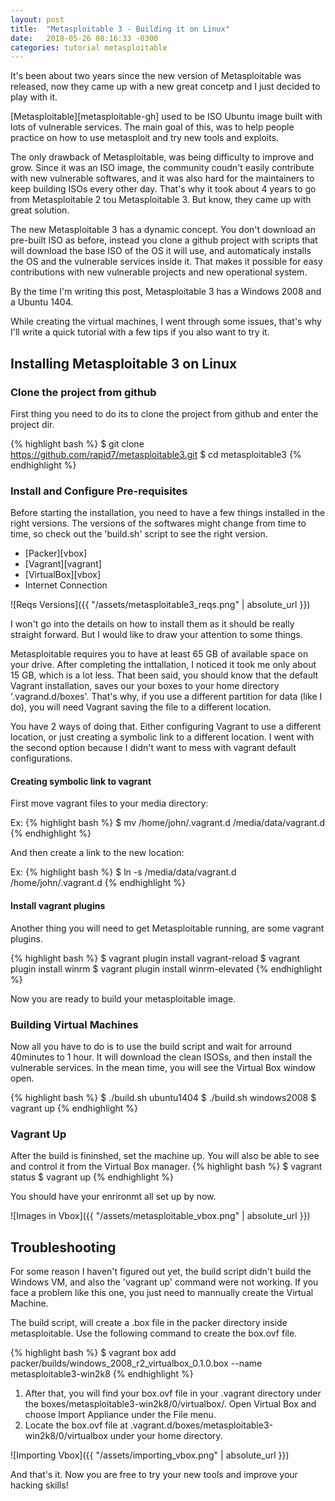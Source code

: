 ```yaml
---
layout: post
title:  "Metasploitable 3 - Building it on Linux"
date:   2018-05-26 08:16:33 -0300
categories: tutorial metasploitable
---
```


It's been about two years since the new version of Metasploitable was released,
now they came up with a new great concetp and I just decided to play with it.

[Metasploitable][metasploitable-gh] used to be ISO Ubuntu image built with lots of vulnerable
services. The main goal of this, was to help people practice on how to use
metasploit and try new tools and exploits. 

The only drawback of Metasploitable, was being difficulty to improve and grow.
Since it was an ISO image, the community coudn't easily contribute with new
vulnerable softwares, and it was also hard for the maintainers to keep building
ISOs every other day. That's why it took about 4 years to go from Metasploitable
2 tou Metasploitable 3. But know, they came up with great solution.

The new Metasploitable 3 has a dynamic concept. You don't download an
pre-built ISO as before, instead you clone a github project with scripts that will download the base
ISO of the OS it will use, and automaticaly installs the OS and the vulnerable services inside it. That
makes it possible for easy contributions with new vulnerable projects and new
operational system.

By the time I'm writing this post, Metasploitable 3 has a
Windows 2008 and a Ubuntu 1404.

While creating the virtual machines, I went through some issues, that's why I'll write a
quick tutorial with a few tips if you also want to try it.

## Installing Metasploitable 3 on Linux

### Clone the project from github

First thing you need to do its to clone the project from github and enter the
project dir.

{% highlight bash %}
$ git clone https://github.com/rapid7/metasploitable3.git
$ cd metasploitable3
{% endhighlight %}

### Install and Configure Pre-requisites

Before starting the installation, you need to have a few things installed in the
right versions. The versions of the softwares might change from time to time, so
check out the 'build.sh' script to see the right version.

* [Packer][vbox]
* [Vagrant][vagrant]
* [VirtualBox][vbox]
* Internet Connection

![Reqs Versions]({{ "/assets/metasploitable3_reqs.png" | absolute_url }})

I won't go into the details on how to install them as it should be
really straight forward. But I would like to draw your attention to some things.

Metasploitable requires you to have at least 65 GB of available space on your
drive. After completing the inttallation, I noticed it took me only about 15 GB,
which is a lot less. That been said, you should know that the default Vagrant
installation, saves our your boxes to your home directory '.vagrand.d/boxes'.
That's why, if you use a different partition for data (like I do), you will need
Vagrant saving the file to a different location. 

You have 2 ways of doing that. Either configuring Vagrant to use a different
location, or just creating a symbolic link to a different location. I went with
the second option because I didn't want to mess with vagrant default configurations.

#### Creating symbolic link to vagrant
First move vagrant files to your media directory:

Ex:
{% highlight bash %}
$ mv /home/john/.vagrant.d /media/data/vagrant.d
{% endhighlight %}

And then create a link to the new location:

Ex:
{% highlight bash %}
$ ln -s /media/data/vagrant.d /home/john/.vagrant.d 
{% endhighlight %}

#### Install vagrant plugins

Another thing you will need to get Metasploitable running, are some vagrant
plugins.

{% highlight bash %}
$ vagrant plugin install vagrant-reload
$ vagrant plugin install winrm
$ vagrant plugin install winrm-elevated
{% endhighlight %}

Now you are ready to build your metasploitable image.

### Building Virtual Machines

Now all you have to do is to use the build script and wait for arround 40minutes
to 1 hour. It will download the clean ISOSs, and then install the vulnerable
services. In the mean time, you will see the Virtual Box window open.

{% highlight bash %}
$ ./build.sh ubuntu1404
$ ./build.sh windows2008
$ vagrant up 
{% endhighlight %}


### Vagrant Up

After the build is fininshed, set the machine up. You will also be able to see
and control it from the Virtual Box manager.
{% highlight bash %}
$ vagrant status
$ vagrant up 
{% endhighlight %}


You should have your enrironmt all set up by now. 

![Images in Vbox]({{ "/assets/metasploitable_vbox.png" | absolute_url }})

## Troubleshooting

For some reason I haven't figured out yet, the build script didn't build the
Windows VM, and also the 'vagrant up' command were not working.
If you face a problem like this one, you just need to mannually create the Virtual Machine. 

The build script, will create a .box file in the packer directory inside
metasploitable. Use the following command to create the box.ovf file.

{% highlight bash %}
$ vagrant box add packer/builds/windows_2008_r2_virtualbox_0.1.0.box --name metasploitable3-win2k8
{% endhighlight %}

1. After that, you will find your box.ovf file in your .vagrant directory under the
boxes/metasploitable3-win2k8/0/virtualbox/. Open Virtual Box and choose Import
Appliance under the File menu. 
2. Locate the box.ovf file at
   .vagrant.d/boxes/metasploitable3-win2k8/0/virtualbox under your home
directory.

![Importing Vbox]({{ "/assets/importing_vbox.png" | absolute_url }})

And that's it. Now you are free to try your new tools and improve your hacking
skills!
